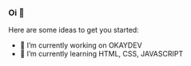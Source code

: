 ### Oi 👋


Here are some ideas to get you started:

- 🔭 I’m currently working on OKAYDEV
- 🌱 I’m currently learning HTML, CSS, JAVASCRIPT

